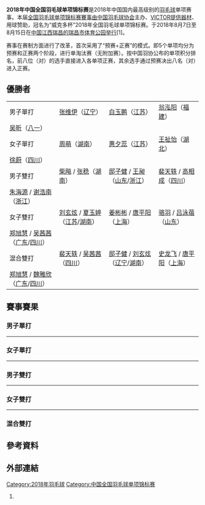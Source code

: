 **2018年中国全国羽毛球单项锦标赛**是2018年中国国内最高级别的[羽毛球](../Page/羽毛球.md "wikilink")单项赛事。本届[全国羽毛球单项锦标赛賽事由](../Page/中国全国羽毛球单项锦标赛.md "wikilink")[中国羽毛球协会](../Page/中国羽毛球协会.md "wikilink")主办、[VICTOR提供器材](../Page/勝利體育事業.md "wikilink")、用球赞助，冠名为“威克多杯”2018年全国羽毛球单项锦标赛。于2018年8月7日至8月15日在[中国](https://zh.wikipedia.org/wiki/中国 "wikilink")[江西](https://zh.wikipedia.org/wiki/江西 "wikilink")[瑞昌的](https://zh.wikipedia.org/wiki/瑞昌 "wikilink")[瑞昌市体育公园举行](https://zh.wikipedia.org/wiki/瑞昌市体育公园 "wikilink")\[1\]。

赛事在赛制方面进行了改革，首次采用了“预赛+正赛”的模式。即5个单项均分为预赛和正赛两个阶段，进行单淘汰赛（无附加赛）。按中国羽协公布的单项积分排名，前八位（对）的选手直接进入各单项正赛，其余选手通过预赛决出八名（对）进入正赛。

## 優勝者

|                                                                                                                                                                                             |                                                                                                                                                                          |                                                                                                                                                                                           |                                                                                                                                           |
| ------------------------------------------------------------------------------------------------------------------------------------------------------------------------------------------- | ------------------------------------------------------------------------------------------------------------------------------------------------------------------------ | ----------------------------------------------------------------------------------------------------------------------------------------------------------------------------------------- | ----------------------------------------------------------------------------------------------------------------------------------------- |
| 男子單打                                                                                                                                                                                        | [张维伊](https://zh.wikipedia.org/wiki/张维伊 "wikilink")（[辽宁](https://zh.wikipedia.org/wiki/辽宁 "wikilink")）                                                                   | [白玉鹏](https://zh.wikipedia.org/wiki/白玉鹏 "wikilink")（[江苏](https://zh.wikipedia.org/wiki/江苏 "wikilink")）                                                                                    | [翁泓阳](../Page/翁泓阳.md "wikilink")（[福建](https://zh.wikipedia.org/wiki/福建 "wikilink")）                                                       |
| [吴昕](../Page/吴昕.md "wikilink")（[八一](https://zh.wikipedia.org/wiki/八一 "wikilink")）                                                                                                           |                                                                                                                                                                          |                                                                                                                                                                                           |                                                                                                                                           |
| 女子單打                                                                                                                                                                                        | [周萌](../Page/周萌_\(羽毛球运动员\).md "wikilink")（[湖南](https://zh.wikipedia.org/wiki/湖南 "wikilink")）                                                                             | [惠夕蕊](../Page/惠夕蕊.md "wikilink")（[江苏](https://zh.wikipedia.org/wiki/江苏 "wikilink")）                                                                                                       | [王祉怡](../Page/王祉怡.md "wikilink")（[湖北](https://zh.wikipedia.org/wiki/湖北 "wikilink")）                                                       |
| [徐蔚](https://zh.wikipedia.org/wiki/徐蔚 "wikilink")（[四川](https://zh.wikipedia.org/wiki/四川 "wikilink")）                                                                                        |                                                                                                                                                                          |                                                                                                                                                                                           |                                                                                                                                           |
| 男子雙打                                                                                                                                                                                        | [柴飚](../Page/柴飚.md "wikilink") / [张稳](../Page/张稳.md "wikilink")（[湖南](https://zh.wikipedia.org/wiki/湖南 "wikilink")）                                                       | [邸子健](../Page/邸子健.md "wikilink") / [王昶](https://zh.wikipedia.org/wiki/王昶 "wikilink")（[山东](https://zh.wikipedia.org/wiki/山东 "wikilink")/[浙江](https://zh.wikipedia.org/wiki/浙江 "wikilink")） | [裴天轶](../Page/裴天轶.md "wikilink") / [高相成](../Page/高相成.md "wikilink")（[四川](https://zh.wikipedia.org/wiki/四川 "wikilink")）                    |
| [朱海源](https://zh.wikipedia.org/wiki/朱海源 "wikilink") / [谢浩南](https://zh.wikipedia.org/wiki/谢浩南 "wikilink")（[浙江](https://zh.wikipedia.org/wiki/浙江 "wikilink")）                                |                                                                                                                                                                          |                                                                                                                                                                                           |                                                                                                                                           |
| 女子雙打                                                                                                                                                                                        | [刘玄炫](../Page/刘玄炫.md "wikilink") / [夏玉婷](../Page/夏玉婷.md "wikilink")（[江苏](https://zh.wikipedia.org/wiki/江苏 "wikilink")/[湖南](https://zh.wikipedia.org/wiki/湖南 "wikilink")） | [姜彬彬](../Page/姜彬彬.md "wikilink") / [唐平阳](../Page/唐平阳.md "wikilink")（[上海](https://zh.wikipedia.org/wiki/上海 "wikilink")）                                                                    | [骆羽](../Page/骆羽.md "wikilink") / [吕泳蓓](https://zh.wikipedia.org/wiki/吕泳蓓 "wikilink")（[山东](https://zh.wikipedia.org/wiki/山东 "wikilink")）   |
| [郑旭慧](https://zh.wikipedia.org/wiki/郑旭慧 "wikilink") / [吴茜茜](../Page/吴茜茜.md "wikilink")（[广东](https://zh.wikipedia.org/wiki/广东 "wikilink")/[四川](https://zh.wikipedia.org/wiki/四川 "wikilink")） |                                                                                                                                                                          |                                                                                                                                                                                           |                                                                                                                                           |
| 混合雙打                                                                                                                                                                                        | [裴天轶](../Page/裴天轶.md "wikilink") / [吴茜茜](../Page/吴茜茜.md "wikilink")（[四川](https://zh.wikipedia.org/wiki/四川 "wikilink")）                                                   | [邸子健](../Page/邸子健.md "wikilink") / [刘玄炫](../Page/刘玄炫.md "wikilink")（[辽宁](https://zh.wikipedia.org/wiki/辽宁 "wikilink")/[湖南](https://zh.wikipedia.org/wiki/湖南 "wikilink")）                  | [史龙飞](https://zh.wikipedia.org/wiki/史龙飞 "wikilink") / [唐平阳](../Page/唐平阳.md "wikilink")（[上海](https://zh.wikipedia.org/wiki/上海 "wikilink")） |
| [郑旭慧](https://zh.wikipedia.org/wiki/郑旭慧 "wikilink") / [魏雅欣](../Page/魏雅欣.md "wikilink")（[广东](https://zh.wikipedia.org/wiki/广东 "wikilink")/[四川](https://zh.wikipedia.org/wiki/四川 "wikilink")） |                                                                                                                                                                          |                                                                                                                                                                                           |                                                                                                                                           |

## 賽事賽果

### 男子單打

-----

### 女子單打

-----

### 男子雙打

-----

### 女子雙打

-----

### 混合雙打

## 參考資料

## 外部連結

[Category:2018年羽毛球](https://zh.wikipedia.org/wiki/Category:2018年羽毛球 "wikilink") [Category:中国全国羽毛球单项锦标赛](https://zh.wikipedia.org/wiki/Category:中国全国羽毛球单项锦标赛 "wikilink")

1.